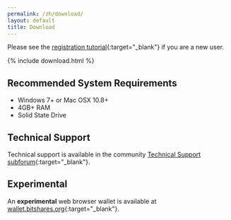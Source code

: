 ```yaml
---
permalink: /zh/download/
layout: default
title: Download
---
```


Please see the [registration tutorial](/register/){:target="_blank"} if you are a new user.

{% include download.html %}

## Recommended System Requirements
- Windows 7+ or Mac OSX 10.8+
- 4GB+ RAM
- Solid State Drive

## Technical Support
Technical support is available in the community [Technical Support subforum](https://bitsharestalk.org/index.php/board,45.0.html){:target="_blank"}.

## Experimental

An **experimental** web browser wallet is available at [wallet.bitshares.org](https://wallet.bitshares.org/){:target="_blank"}.
